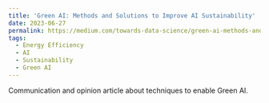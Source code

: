 ```yaml
---
title: 'Green AI: Methods and Solutions to Improve AI Sustainability'
date: 2023-06-27
permalink: https://medium.com/towards-data-science/green-ai-methods-and-solutions-to-improve-ai-sustainability-861d69dec658
tags:
  - Energy Efficiency
  - AI
  - Sustainability
  - Green AI
---
```


Communication and opinion article about techniques to enable Green AI.